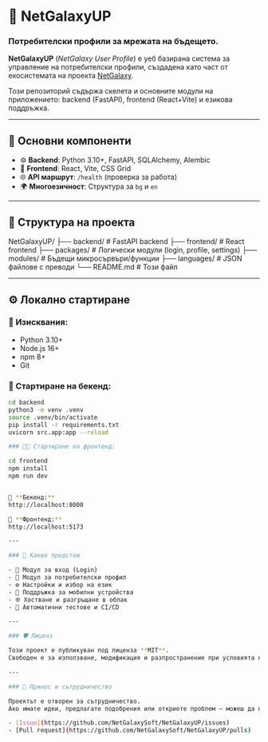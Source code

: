# 🌌 NetGalaxyUP 
### Потребителски профили за мрежата на бъдещето.

**NetGalaxyUP** (*NetGalaxy User Profile*) е уеб базирана система за управление на потребителски профили, създадена като част от екосистемата на проекта [NetGalaxy](https://netgalaxy.org).

Този репозиторий съдържа скелета и основните модули на приложението: backend (FastAPI), frontend (React+Vite) и езикова поддръжка.

---

## 🧱 Основни компоненти

- ⚙️ **Backend**: Python 3.10+, FastAPI, SQLAlchemy, Alembic  
- 🎨 **Frontend**: React, Vite, CSS Grid  
- 🌐 **API маршрут**: `/health` (проверка за работа)  
- 🌍 **Многоезичност**: Структура за `bg` и `en`  

---

## 📂 Структура на проекта

NetGalaxyUP/
├── backend/ # FastAPI backend
├── frontend/ # React frontend
├── packages/ # Логически модули (login, profile, settings)
├── modules/ # Бъдещи микросървъри/функции
├── languages/ # JSON файлове с преводи
└── README.md # Този файл

---

## ⚙️ Локално стартиране

### 🔧 Изисквания:
- Python 3.10+  
- Node.js 16+  
- npm 8+  
- Git

### 🐍 Стартиране на бекенд:
```bash
cd backend
python3 -m venv .venv
source .venv/bin/activate
pip install -r requirements.txt
uvicorn src.app:app --reload

### 🧑‍🎨 Стартиране на фронтенд:

cd frontend
npm install
npm run dev


📡 **Бекенд:**  
http://localhost:8000

🎨 **Фронтенд:**  
http://localhost:5173

---

### 🚀 Какво предстои

- 🔐 Модул за вход (Login)  
- 👤 Модул за потребителски профил  
- ⚙️ Настройки и избор на език  
- 📱 Поддръжка за мобилни устройства  
- 🌐 Хостване и разгръщане в облак  
- 🧪 Автоматични тестове и CI/CD

---

### 🛡️ Лиценз

Този проект е публикуван под лиценза **MIT**.  
Свободен е за използване, модификация и разпространение при условията на този лиценз.

---

### 🤝 Принос и сътрудничество

Проектът е отворен за сътрудничество.  
Ако имате идеи, предлагате подобрения или откриете проблем – можеш да подадете сигнал на:

- [Issue](https://github.com/NetGalaxySoft/NetGalaxyUP/issues)  
- [Pull request](https://github.com/NetGalaxySoft/NetGalaxyUP/pulls)

